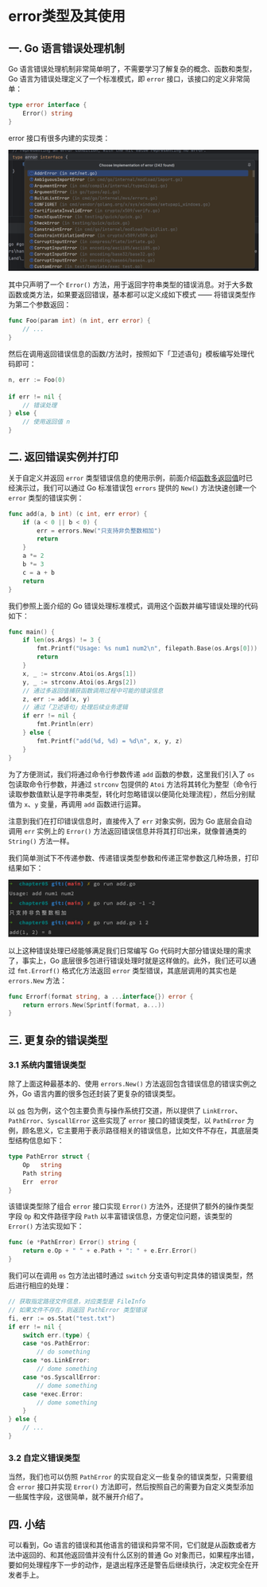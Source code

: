 # error类型及其使用

## 一. Go 语言错误处理机制

Go 语言错误处理机制非常简单明了，不需要学习了解复杂的概念、函数和类型，Go 语言为错误处理定义了一个标准模式，即 `error` 接口，该接口的定义非常简单：

```go
type error interface { 
    Error() string 
}
```

error 接口有很多内建的实现类：

![](../images/16.png)

其中只声明了一个 `Error()` 方法，用于返回字符串类型的错误消息。对于大多数函数或类方法，如果要返回错误，基本都可以定义成如下模式 —— 将错误类型作为第二个参数返回：

```go
func Foo(param int) (n int, err error) { 
    // ...
}
```

然后在调用返回错误信息的函数/方法时，按照如下「卫述语句」模板编写处理代码即可：

```go
n, err := Foo(0)

if err != nil { 
    // 错误处理 
} else {
    // 使用返回值 n 
}
```

## 二. 返回错误实例并打印

关于自定义并返回 `error` 类型错误信息的使用示例，前面介绍[函数多返回值](https://geekr.dev/posts/go-func-params-and-return-values#toc-7)时已经演示过，我们可以通过 Go 标准错误包 `errors` 提供的 `New()` 方法快速创建一个 `error` 类型的错误实例：

```go
func add(a, b int) (c int, err error) {
    if (a < 0 || b < 0) {
        err = errors.New("只支持非负整数相加")
        return
    }
    a *= 2
    b *= 3
    c = a + b
    return
}
```

我们参照上面介绍的 Go 错误处理标准模式，调用这个函数并编写错误处理的代码如下：

```go
func main() {
    if len(os.Args) != 3 {
        fmt.Printf("Usage: %s num1 num2\n", filepath.Base(os.Args[0]))
        return
    }
    x, _ := strconv.Atoi(os.Args[1])
    y, _ := strconv.Atoi(os.Args[2])
    // 通过多返回值捕获函数调用过程中可能的错误信息
    z, err := add(x, y)
    // 通过「卫述语句」处理后续业务逻辑
    if err != nil {
        fmt.Println(err)
    } else {
        fmt.Printf("add(%d, %d) = %d\n", x, y, z)
    }
}
```

为了方便测试，我们将通过命令行参数传递 `add` 函数的参数，这里我们引入了 `os` 包读取命令行参数，并通过 `strconv` 包提供的 `Atoi` 方法将其转化为整型（命令行读取参数值默认是字符串类型，转化时忽略错误以便简化处理流程），然后分别赋值为 `x`、`y` 变量，再调用 `add` 函数进行运算。

注意到我们在打印错误信息时，直接传入了 `err` 对象实例，因为 Go 底层会自动调用 `err` 实例上的 `Error()` 方法返回错误信息并将其打印出来，就像普通类的 `String()` 方法一样。

我们简单测试下不传递参数、传递错误类型参数和传递正常参数这几种场景，打印结果如下：

![](../images/13.jpg)

以上这种错误处理已经能够满足我们日常编写 Go 代码时大部分错误处理的需求了，事实上，Go 底层很多包进行错误处理时就是这样做的。此外，我们还可以通过 `fmt.Errorf()` 格式化方法返回 `error` 类型错误，其底层调用的其实也是 `errors.New` 方法：

```go
func Errorf(format string, a ...interface{}) error {
    return errors.New(Sprintf(format, a...))
}
```

## 三. 更复杂的错误类型

### 3.1 系统内置错误类型

除了上面这种最基本的、使用 `errors.New()` 方法返回包含错误信息的错误实例之外，Go 语言内置的很多包还封装了更复杂的错误类型。

以 [os](https://golang.org/pkg/os) 包为例，这个包主要负责与操作系统打交道，所以提供了 `LinkError`、`PathError`、`SyscallError` 这些实现了 `error` 接口的错误类型，以 `PathError` 为例，顾名思义，它主要用于表示路径相关的错误信息，比如文件不存在，其底层类型结构信息如下：

```go
type PathError struct {
    Op   string
    Path string
    Err  error
}
```

该错误类型除了组合 `error` 接口实现 `Error()` 方法外，还提供了额外的操作类型字段 `Op` 和文件路径字段 `Path` 以丰富错误信息，方便定位问题，该类型的 `Error()` 方法实现如下：

```go
func (e *PathError) Error() string { 
    return e.Op + " " + e.Path + ": " + e.Err.Error() 
}
```

我们可以在调用 `os` 包方法出错时通过 `switch` 分支语句判定具体的错误类型，然后进行相应的处理：

```go
// 获取指定路径文件信息，对应类型是 FileInfo
// 如果文件不存在，则返回 PathError 类型错误
fi, err := os.Stat("test.txt") 
if err != nil {
    switch err.(type) {
    case *os.PathError:
        // do something
    case *os.LinkError:
        // dome something
    case *os.SyscallError:
        // dome something
    case *exec.Error:
        // dome something
    }
} else {
    // ...
}
```

### 3.2 自定义错误类型

当然，我们也可以仿照 `PathError` 的实现自定义一些复杂的错误类型，只需要组合 `error` 接口并实现 `Error()` 方法即可，然后按照自己的需要为自定义类型添加一些属性字段，这很简单，就不展开介绍了。

## 四. 小结

可以看到，Go 语言的错误和其他语言的错误和异常不同，它们就是从函数或者方法中返回的、和其他返回值并没有什么区别的普通 Go 对象而已，如果程序出错，要如何处理程序下一步的动作，是退出程序还是警告后继续执行，决定权完全在开发者手上。